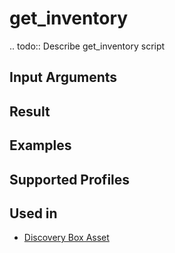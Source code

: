 

# get_inventory

.. todo::
    Describe get_inventory script

Input Arguments
---------------

Result
------

Examples
--------

Supported Profiles
------------------

Used in
-------
* [Discovery Box Asset](../../admin/discovery/box/asset.md)
